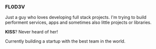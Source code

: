 ### FL0D3V

Just a guy who loves developing full stack projects.
I'm trying to build performent services, apps and sometimes also little projects or libraries.

**KISS**? Never heard of her!

Currently building a startup with the best team in the world.
